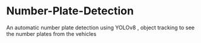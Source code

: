 # Number-Plate-Detection
An automatic number plate detection using YOLOv8 , object tracking to see the number plates from the vehicles
